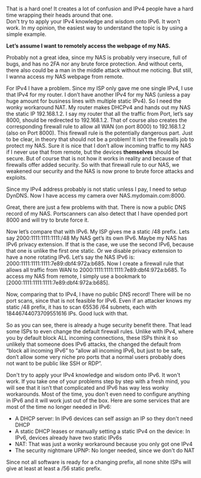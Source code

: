 That is a hard one! It creates a lot of confusion and IPv4 people have a hard time wrapping their heads around that one.  
Don't try to apply your IPv4 knowledge and wisdom onto IPv6. It won't work.
In my opinion, the easiest way to understand the topic is by using a simple example. 

**Let’s assume I want to remotely access the webpage of my NAS.**

Probably not a great idea, since my NAS is probably very insecure, full of bugs, and has no 2FA nor any brute force protection. 
And without certs, there also could be a man in the middle attack without me noticing.
But still, I wanna access my NAS webpage from remote.  

For IPv4 I have a problem. Since my ISP only gave me one single IPv4, I use that IPv4 for my router. 
I don’t have another IPv4 for my NAS (unless a pay huge amount for business lines with multiple static IPv4). So I need the wonky workaround NAT.
My router makes DHCPv4 and hands out my NAS the static IP 192.168.1.2.
I say my router that all the traffic from Port, let’s say 8000, should be redirected to 192.168.1.2.
That of course also creates the corresponding firewall rule to allow all WAN (on port 8000) to 192.168.1.2 (also on Port 8000).
This firewall rule is the potentially dangerous part.
Just to be clear, in theory that should not be a problem!
It isn’t the firewalls job to protect my NAS. Sure it is nice that I don’t allow incoming traffic to my NAS if I never use that from remote, 
but the devices **themselves** should be secure.
But of course that is not how it works in reality and because of that firewalls offer added security.
So with that firewall rule to our NAS, we weakened our security and the NAS is now prone to brute force attacks and exploits.

Since my IPv4 address probably is not static unless I pay, I need to setup DynDNS.
Now I have access my camera over NAS.mydomain.com:8000.

Great, there are just a few problems with that. There is now a public DNS record of my NAS. 
Portscanners can also detect that I have opended port 8000 and will try to brute force it.

Now let’s compare that with IPv6.
My ISP gives me a static /48 prefix. Lets say 2000:1111:1111:1111:/48
My NAS get’s its own IPv6.
Maybe my NAS has IPv6 privacy extension. If that is the case, we use the second IPv6, because that one is unlike the first one static. 
Or we disable privacy extension to have a none rotating IPv6.
Let’s say the NAS IPv6 is: 2000:1111:1111:1111:7e89:dbf4:972a:b685.
Now I create a firewall rule that allows all traffic from WAN to 2000:1111:1111:1111:7e89:dbf4:972a:b685.
To access my NAS from remote, I simply use a bookmark to [2000:1111:1111:1111:7e89:dbf4:972a:b685].

Now, comparing that to IPv4, I have no public DNS record!
There will be no port scans, since that is not feasible for IPv6.
Even if an attacker knows my static /48 prefix, it has to scan 65536 /64 subnets, each with 18446744073709551616 IPs. Good luck with that.

So as you can see, there is already a huge security benefit there.
That lead some ISPs to even change the default firewall rules.
Unlike with IPv4, where you by default block ALL incoming connections, these ISPs think it so unlikely that someone does IPv6 attacks, 
the changed the default from “block all incoming IPv6” to “allow all incoming IPv6,
but just to be safe, don’t allow some very niche pro ports that a normal users probably does not want to be public like SSH or RDP”.

Don't try to apply your IPv4 knowledge and wisdom onto IPv6. It won't work.
If you take one of your problems step by step with a fresh mind, you will see that it isn’t that complicated and IPv6 has way less wonky workarounds.
Most of the time, you don't even need to configure anything in IPv6 and it will work just out of the box. 
Here are some services that are most of the time no longer needed in IPv6:
- A DHCP server: In IPv6 devices can self assign an IP so they don't need DHCP
- A static DHCP leases or manually setting a static IPv4 on the device: In IPv6, devices already have two static IPv6s
- NAT: That was just a wonky workaround because you only got one IPv4
- The security nightmare UPNP: No longer needed, since we don't do NAT


Since not all software is ready for a changing prefix, all none shite ISPs will give at least at least a /56 static prefix.
